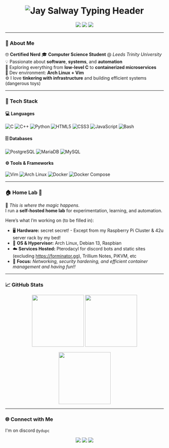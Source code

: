 <!-- 💫 Jay Salway -->
<!-- Header -->
<h1 align="center">
  <img
    src="https://readme-typing-svg.demolab.com?font=Fira+Code&weight=700&size=30&pause=1000&color=8A2BE2&center=true&vCenter=true&width=600&lines=Jay+Salway;Weaponised+Autism;jaysalway.com;%3E%3A)"
    alt="Jay Salway Typing Header"
  />
</h1>

<p align="center">
  <a href="mailto:2512956@leedstrinity.ac.uk"><img src="https://img.shields.io/badge/Uni%20Email-2512956@leedstrinity.ac.uk-0078D4?style=flat&logo=gmail&logoColor=white"/></a>
  <a href="mailto:jay@48bit.net"><img src="https://img.shields.io/badge/Personal%20Email-jay@48bit.net-8A2BE2?style=flat&logo=minutemailer&logoColor=white"/></a>
  <a href="https://jay.fish"><img src="https://img.shields.io/badge/🌐-Website-0FA36B?style=flat&logo=firefox-browser&logoColor=white"/></a>
</p>

---

### 🧠 About Me

🤓 **Certified Nerd**
🎓 **Computer Science Student** @ *Leeds Trinity University*  
💡 Passionate about **software**, **systems**, and **automation**  
🧩 Exploring everything from **low-level C** to **containerized microservices**  
🐧 Dev environment: **Arch Linux + Vim**  
⚙️ I love **tinkering with infrastructure** and building efficient systems (dangerous toys)

---

### 🧰 Tech Stack

#### 💻 Languages
![C](https://img.shields.io/badge/-C-283593?style=for-the-badge&logo=c&logoColor=white)
![C++](https://img.shields.io/badge/-C++-00599C?style=for-the-badge&logo=cplusplus&logoColor=white)
![Python](https://img.shields.io/badge/-Python-3670A0?style=for-the-badge&logo=python&logoColor=ffdd54)
![HTML5](https://img.shields.io/badge/-HTML5-E34F26?style=for-the-badge&logo=html5&logoColor=white)
![CSS3](https://img.shields.io/badge/-CSS3-1572B6?style=for-the-badge&logo=css3&logoColor=white)
![JavaScript](https://img.shields.io/badge/-JavaScript-F7DF1E?style=for-the-badge&logo=javascript&logoColor=000)
![Bash](https://img.shields.io/badge/-Bash-4EAA25?style=for-the-badge&logo=gnubash&logoColor=white)

#### 🗄️ Databases
![PostgreSQL](https://img.shields.io/badge/-PostgreSQL-4169E1?style=for-the-badge&logo=postgresql&logoColor=white)
![MariaDB](https://img.shields.io/badge/-MariaDB-003545?style=for-the-badge&logo=mariadb&logoColor=white)
![MySQL](https://img.shields.io/badge/-MySQL-4479A1?style=for-the-badge&logo=mysql&logoColor=white)

#### ⚙️ Tools & Frameworks
![Vim](https://img.shields.io/badge/-Vim-019733?style=for-the-badge&logo=vim&logoColor=white)
![Arch Linux](https://img.shields.io/badge/-Arch%20Linux-1793D1?style=for-the-badge&logo=archlinux&logoColor=white)
![Docker](https://img.shields.io/badge/-Docker-2496ED?style=for-the-badge&logo=docker&logoColor=white)
![Docker Compose](https://img.shields.io/badge/-Docker%20Compose-2496ED?style=for-the-badge&logo=docker&logoColor=white)

---

### 🏠 Home Lab 🧪

💾 *This is where the magic happens.*  
I run a **self-hosted home lab** for experimentation, learning, and automation.

Here’s what I’m working on (to be filled in):

- 🖥️ **Hardware:** secret secret! - Except from my Raspberry Pi Cluster & 42u server rack by my bed!
- 🐧 **OS & Hypervisor:** Arch Linux, Debian 13, Raspbian
- ☁️ **Services Hosted:** Pterodacyl for discord bots and static sites (excluding https://forminator.gg), Trillium Notes, PiKVM, etc
- 🔐 **Focus:** _Networking, security hardening, and efficient container management and having fun!!_

---

### 📈 GitHub Stats

<p align="center">
  <img src="https://github-readme-streak-stats.herokuapp.com?user=jaysalw&theme=radical&hide_border=true" height="165" />
  <img src="https://github-readme-stats.vercel.app/api?username=jaysalw&show_icons=true&theme=radical&hide_border=true" height="165" />
</p>

<p align="center">
  <img src="https://github-readme-stats.vercel.app/api/top-langs/?username=jaysalw&layout=compact&theme=radical&hide_border=true" height="165"/>
</p>

---

### 🌐 Connect with Me

I'm on discord ``@ydupc``

<p align="center">
  <a href="https://jay.fish"><img src="https://img.shields.io/badge/-Website-0FA36B?style=for-the-badge&logo=firefox-browser&logoColor=white"/></a>
  <a href="mailto:jay@48bit.net"><img src="https://img.shields.io/badge/-jay@48bit.net-8A2BE2?style=for-the-badge&logo=gmail&logoColor=white"/></a>
  <a href="https://github.com/jaysalw"><img src="https://img.shields.io/badge/-GitHub-181717?style=for-the-badge&logo=github&logoColor=white"/></a>
</p>
